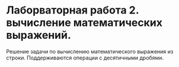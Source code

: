 # Лаборваторная работа 2. вычисление математических выражений.
 Решение задачи по вычислению математического выражения из строки. Поддерживаются операции с десятичными дробями.
